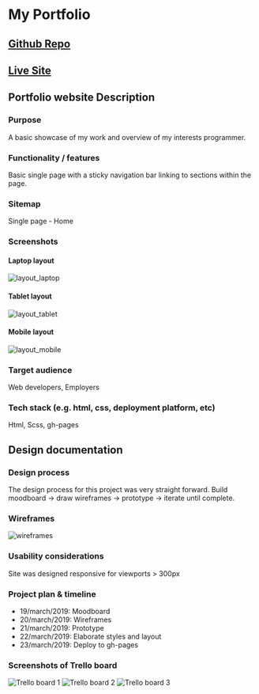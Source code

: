 # My Portfolio

## [Github Repo](https://github.com/m0n4d1/portfolio)

## [Live Site](https://m0n4d1.github.io/portfolio)

## Portfolio website Description

### Purpose

A basic showcase of my work and overview of my interests programmer.

### Functionality / features

Basic single page with a sticky navigation bar linking to sections within the page.

### Sitemap

Single page - Home

### Screenshots

#### Laptop layout

![layout_laptop](docs/layout_laptop.png)

#### Tablet layout

![layout_tablet](docs/layout_tablet.png)

#### Mobile layout

![layout_mobile](docs/layout_mobile.png)

### Target audience

Web developers, Employers

### Tech stack (e.g. html, css, deployment platform, etc)

Html, Scss, gh-pages

## Design documentation

### Design process

The design process for this project was very straight forward. Build moodboard -> draw wireframes -> prototype -> iterate until complete.

### Wireframes

![wireframes](docs/wireframes.jpg)

### Usability considerations

Site was designed responsive for viewports > 300px

### Project plan & timeline

- 19/march/2019: Moodboard
- 20/march/2019: Wireframes
- 21/march/2019: Prototype
- 22/march/2019: Elaborate styles and layout
- 23/march/2019: Deploy to gh-pages

### Screenshots of Trello board

![Trello board 1](docs/trello_1.png)
![Trello board 2](docs/trello_2.png)
![Trello board 3](docs/trello_3.png)
